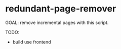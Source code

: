 # redundant-page-remover
GOAL: remove incremental pages with this script.

TODO: 
- build use frontend